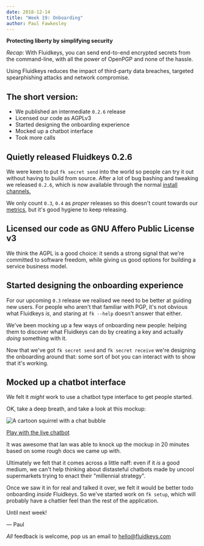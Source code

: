 ```yaml
---
date: 2018-12-14
title: "Week 19: Onboarding"
author: Paul Fawkesley
---
```

**Protecting liberty by simplifying security**

_Recap_: With Fluidkeys, you can send end-to-end encrypted secrets from the command-line, with all the power of OpenPGP and none of the hassle.

Using Fluidkeys reduces the impact of third-party data breaches, targeted spearphishing attacks and network compromise.

## The short version:

* We published an intermediate `0.2.6` release
* Licensed our code as AGPLv3
* Started designing the onboarding experience
* Mocked up a chatbot interface
* Took more calls

## Quietly released Fluidkeys 0.2.6

We were keen to put `fk secret send` into the world so people can try it out without having to build from source. After a lot of bug bashing and tweaking we released `0.2.6`, which is now available through the normal [install channels.](https://download.fluidkeys.com)

We only count `0.3`, `0.4` as *proper* releases so this doesn't count towards our [metrics](https://fluidkeys-dashboard.herokuapp.com), but it's good hygiene to keep releasing.

## Licensed our code as GNU Affero Public License v3

We think the AGPL is a good choice: it sends a strong signal that we're committed to software freedom, while giving us good options for building a service business model.

## Started designing the onboarding experience

For our upcoming `0.3` release we realised we need to be better at guiding new users. For people who aren't that familiar with PGP, it's not obvious what Fluidkeys *is*, and staring at `fk --help` doesn't answer that either.

We've been mocking up a few ways of onboarding new people: helping them to discover what Fluidkeys can do by creating a key and actually *doing* something with it.

Now that we've got `fk secret send` and `fk secret receive` we're designing the onboarding around that: some sort of bot you can interact with to show that it's working.

## Mocked up a chatbot interface

We felt it *might* work to use a chatbot type interface to get people started.

OK, take a deep breath, and take a look at this mockup:

![A cartoon squirrel with a chat bubble](/images/weeknotes/week-19/2018-12-17-secret-squirrel.png)

[Play with the live chatbot](https://landbot.io/u/H-112432-MJ5YDOCDSN1Y5SGH/index.html)

It was awesome that Ian was able to knock up the mockup in 20 minutes based on some rough docs we came up with.

Ultimately we felt that it comes across a little naff: even if it *is* a good medium, we can't help thinking about distasteful chatbots made by uncool supermarkets trying to enact their "millennial strategy".

Once we saw it in for real and talked it over, we felt it would be better todo onboarding *inside* Fluidkeys. So we've started work on `fk setup`, which will probably have a chattier feel than the rest of the application.

Until next week!

— Paul

*All* feedback is welcome, pop us an email to
[hello@fluidkeys.com](mailto:hello@fluidkeys.com)
